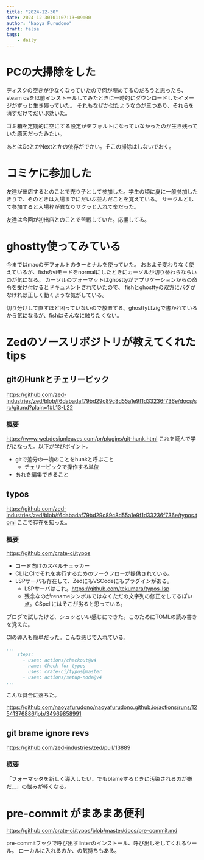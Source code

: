 ```yaml
---
title: "2024-12-30"
date: 2024-12-30T01:07:13+09:00
author: "Naoya Furudono"
draft: false
tags:
    - daily
---
```


# PCの大掃除をした

ディスクの空きが少なくなっていたので何が埋めてるのだろうと思ったら、
steam osを以前インストールしてみたときに一時的にダウンロードしたイメージがずっと生き残っていた。
それもなぜか似たようなのが三つあり、それらを消すだけでだいぶ効いた。

ゴミ箱を定期的に空にする設定がデフォルトになっていなかったのが生き残っていた原因だったみたい。

あとはGoとかNextとかの依存がでかい。そこの掃除はしないでおく。

# コミケに参加した

友達が出店するとのことで売り子として参加した。学生の頃に夏に一般参加したきりで、そのときは入場までにだいぶ並んだことを覚えている。
サークルとして参加すると入場枠が異なりサクッと入れて楽だった。

友達は今回が初出店とのことで苦戦していた。応援してる。

# ghostty使ってみている

今まではmacのデフォルトのターミナルを使っていた。
おおよそ変わりなく使えているが、fishのviモードをnormalにしたときにカーソルが切り替わらならいのが気になる。
カーソルのフォーマットはghosttyがアプリケーションからの命令を受け付けるとドキュメントされていたので、
fishとghosttyの双方にバグがなければ正しく動くような気がしている。

切り分けして直すほど困っていないので放置する。ghosttyはzigで書かれているから気になるが、fishはそんなに触りたくない。

# Zedのソースリポジトリが教えてくれたtips

## gitのHunkとチェリーピック

<https://github.com/zed-industries/zed/blob/f6dabadaf79bd29c89c8d55a1e9f1d33236f736e/docs/src/git.md?plain=1#L13-L22>

### 概要

https://www.webdesignleaves.com/pr/plugins/git-hunk.html これを読んで学びになった。以下が学びポイント。

- gitで差分の一塊のことをhunkと呼ぶこと
  - チェリーピックで操作する単位
- あれを編集できること

## typos

<https://github.com/zed-industries/zed/blob/f6dabadaf79bd29c89c8d55a1e9f1d33236f736e/typos.toml> ここで存在を知った。

### 概要

<https://github.com/crate-ci/typos>

- コード向けのスペルチェッカー
- CLIとCIでそれを実行するためのワークフローが提供されている。
- LSPサーバも存在して、ZedにもVSCodeにもプラグインがある。
  - LSPサーバはこれ。<https://github.com/tekumara/typos-lsp> 
  - 残念なのがrenameシンボルではなくただの文字列の修正をしてるぽい点。CSpellにはそこが劣ると思っている。

ブログで試したけど、シュッといい感じにできた。このためにTOMLの読み書きを覚えた。

CIの導入も簡単だった。こんな感じで入れている。

```yaml
...
    steps:
      - uses: actions/checkout@v4
      - name: Check for typos
        uses: crate-ci/typos@master
      - uses: actions/setup-node@v4
...
```

こんな具合に落ちた。

<https://github.com/naoyafurudono/naoyafurudono.github.io/actions/runs/12541376886/job/34969858991>

## git brame ignore revs

<https://github.com/zed-industries/zed/pull/13889>

### 概要

「フォーマッタを新しく導入したい、でもblameするときに汚染されるのが嫌だ...」の悩みが軽くなる。

# pre-commit がまあまあ便利

<https://github.com/crate-ci/typos/blob/master/docs/pre-commit.md> 

pre-commitフックで呼び出すlinterのインストール、呼び出しをしてくれるツール。
ローカルに入れるのか、の気持ちもある。
